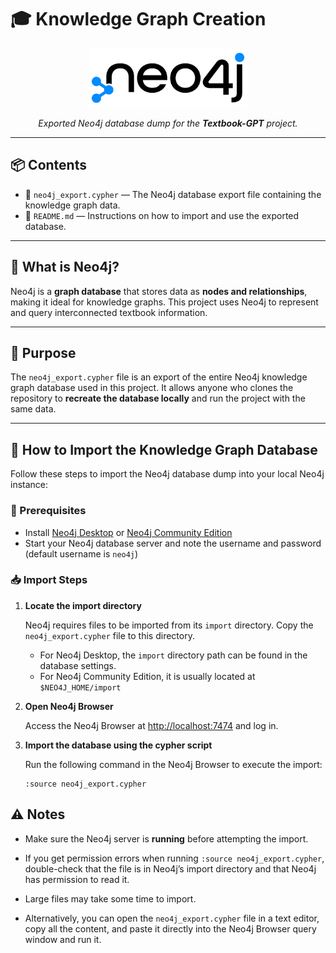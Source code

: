 # 🎓 Knowledge Graph Creation

<p align="center">
<img src="./neo4j.png" alt="Neo4j Logo" style="width: 50%; max-width: 400px;" />
</p>

<p align="center">
  <em>Exported Neo4j database dump for the <strong>Textbook-GPT</strong> project.</em>
</p>

---

## 📦 Contents

- 📁 `neo4j_export.cypher` — The Neo4j database export file containing the knowledge graph data.  
- 📄 `README.md` — Instructions on how to import and use the exported database.

---

## 🤔 What is Neo4j?

Neo4j is a **graph database** that stores data as **nodes and relationships**, making it ideal for knowledge graphs. This project uses Neo4j to represent and query interconnected textbook information.


---

## 🎯 Purpose

The `neo4j_export.cypher` file is an export of the entire Neo4j knowledge graph database used in this project. It allows anyone who clones the repository to **recreate the database locally** and run the project with the same data.

---

## 🚀 How to Import the Knowledge Graph Database

Follow these steps to import the Neo4j database dump into your local Neo4j instance:

### 🔧 Prerequisites

- Install [Neo4j Desktop](https://neo4j.com/download/) or [Neo4j Community Edition](https://neo4j.com/download-center/)  
- Start your Neo4j database server and note the username and password (default username is `neo4j`)

### 📥 Import Steps

1. **Locate the import directory**

   Neo4j requires files to be imported from its `import` directory. Copy the `neo4j_export.cypher` file to this directory.

   - For Neo4j Desktop, the `import` directory path can be found in the database settings.  
   - For Neo4j Community Edition, it is usually located at `$NEO4J_HOME/import`

2. **Open Neo4j Browser**

   Access the Neo4j Browser at [http://localhost:7474](http://localhost:7474) and log in.

3. **Import the database using the cypher script**

   Run the following command in the Neo4j Browser to execute the import:

   ```cypher
   :source neo4j_export.cypher

## ⚠️ Notes

- Make sure the Neo4j server is **running** before attempting the import.

- If you get permission errors when running `:source neo4j_export.cypher`, double-check that the file is in Neo4j’s import directory and that Neo4j has permission to read it.

- Large files may take some time to import.

- Alternatively, you can open the `neo4j_export.cypher` file in a text editor, copy all the content, and paste it directly into the Neo4j Browser query window and run it.

